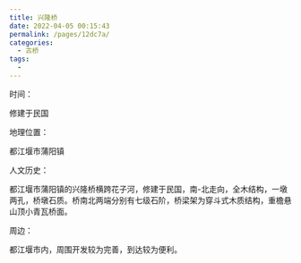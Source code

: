 ```yaml
---
title: 兴隆桥
date: 2022-04-05 00:15:43
permalink: /pages/12dc7a/
categories:
  - 古桥
tags:
  - 
---
```

时间：

修建于民国

地理位置：

都江堰市蒲阳镇

人文历史：

都江堰市蒲阳镇的兴隆桥横跨花子河，修建于民国，南-北走向，全木结构，一墩两孔，桥墩石质。桥南北两端分别有七级石阶，桥梁架为穿斗式木质结构，重檐悬山顶小青瓦桥面。

周边：

都江堰市内，周围开发较为完善，到达较为便利。
